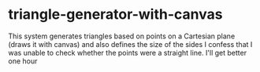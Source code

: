 # triangle-generator-with-canvas
This system generates triangles based on points on a Cartesian plane (draws it with canvas) and also defines the size of the sides
I confess that I was unable to check whether the points were a straight line. I'll get better one hour
